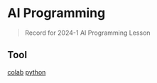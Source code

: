 # AI Programming
> Record for 2024-1 AI Programming Lesson 

## Tool
[colab](https://img.shields.io/badge/Colab-F9AB00?style=for-the-badge&logo=googlecolab&color=525252)
[python](https://img.shields.io/badge/Python-3776AB?style=for-the-badge&logo=python&logoColor=white)
